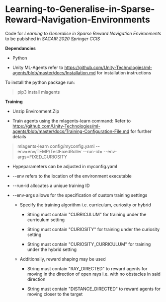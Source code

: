 # Learning-to-Generalise-in-Sparse-Reward-Navigation-Environments
Code for *Learning to Generalise in Sparse Reward Navigation Environments* to be pubished in *SACAIR 2020 Springer CCIS*

**Dependancies**

- Python

- Unity ML-Agents refer to https://github.com/Unity-Technologies/ml-agents/blob/master/docs/Installation.md for installation instructions

To install the python package run:

> pip3 install mlagents

**Training**

- Unzip Environment.Zip

- Train agents using the mlagents-learn command: Refer to https://github.com/Unity-Technologies/ml-agents/blob/master/docs/Training-Configuration-File.md for further details

> mlagents-learn config/myconfig.yaml  --env=env/TEMP/TestFixedRoller --run-id=<run-identifier> --env-args=FIXED_CURIOSITY

- Hypeparameters can be adjusted in myconfig.yaml

- --env refers to the location of the environment executable

- --run-id allocates a unique training ID

- --env-args allows for the specification of custom training settings 

  - Specify the training algorithm i.e. curriculum, curiosity or hybrid

    - String must contain "CURRICULUM" for training under the curriculum setting 

    - String must contain "CURIOSITY" for training under the curiosity setting 

    - String must contain "CURIOSITY_CURRICULUM" for training under the hybrid setting 

  - Additionally, reward shaping may be used

    - String must contain "RAY_DIRECTED" to reward agents for moving in the direction of open rays i.e. with no obstacles in said direction

    - String must contain "DISTANCE_DIRECTED" to reward agents for moving closer to the target
